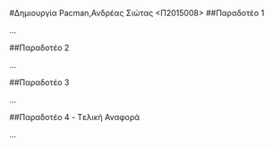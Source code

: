 #Δημιουργία Pacman,Ανδρέας Σιώτας <Π2015008>
##Παραδοτέο 1 

...

##Παραδοτέο 2

...

##Παραδοτέο 3

...

##Παραδοτέο 4 - Tελική Αναφορά

...
